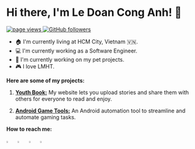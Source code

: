 <h1 align="left" id="macropower-title">Hi there, I'm Le Doan Cong Anh! 👋</h1>
<p align="left">
  <a href="https://github.com/conganhhcmus">
    <img src="https://komarev.com/ghpvc/?username=conganhhcmus" alt="page views">
  </a>
  <a href="https://github.com/dereknguyen269?tab=followers">
    <img alt="GitHub followers" src="https://img.shields.io/github/followers/conganhhcmus?color=green&logo=github">
  </a>
</p>

- 🏠 I'm currently living at HCM City, Vietnam 🇻🇳.
- 💻 I'm currently working as a Software Engineer.
- 🎯 I'm currently working on my pet projects.
- 🎮 I love LMHT.

**Here are some of my projects:**

1. [**Youth Book:**](https://www.youthbook.online/) My website lets you upload stories and share them with others for everyone to read and enjoy.
 
2. [**Android Game Tools:**](https://www.youtube.com/watch?v=MuV9AzbgCOw) An Android automation tool to streamline and automate gaming tasks.

**How to reach me:**

[<img src="https://img.icons8.com/?size=100&id=19318&format=png&color=000000" width="3.5%"/>](https://www.youtube.com/@ledoanconganh) &nbsp; [<img src="https://img.icons8.com/fluent/48/000000/facebook-new.png" width="3.5%"/>](https://www.facebook.com/conganhhcmus)  &nbsp; [<img src="https://img.icons8.com/color/48/000000/linkedin.png" width="3.5%"/>](https://www.linkedin.com/in/conganhhcmus)  &nbsp; <a href="mailto:conganhhcmus@gmail.com"> <img src="https://img.icons8.com/fluent/48/000000/gmail.png" width="3.5%"/>

